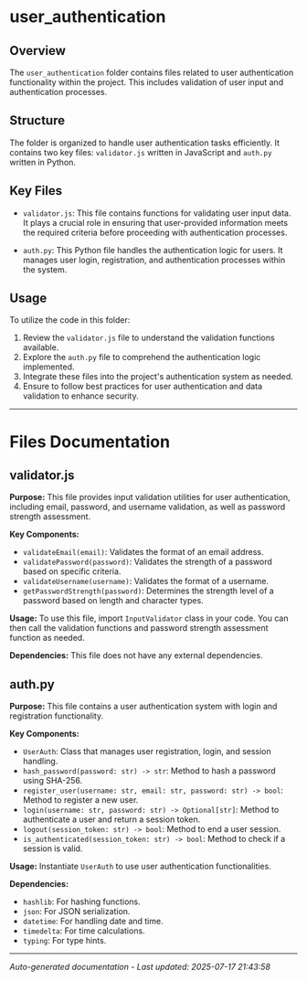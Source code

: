 # user_authentication

## Overview
The `user_authentication` folder contains files related to user authentication functionality within the project. This includes validation of user input and authentication processes.

## Structure
The folder is organized to handle user authentication tasks efficiently. It contains two key files: `validator.js` written in JavaScript and `auth.py` written in Python.

## Key Files
- `validator.js`: This file contains functions for validating user input data. It plays a crucial role in ensuring that user-provided information meets the required criteria before proceeding with authentication processes.
  
- `auth.py`: This Python file handles the authentication logic for users. It manages user login, registration, and authentication processes within the system.

## Usage
To utilize the code in this folder:
1. Review the `validator.js` file to understand the validation functions available.
2. Explore the `auth.py` file to comprehend the authentication logic implemented.
3. Integrate these files into the project's authentication system as needed.
4. Ensure to follow best practices for user authentication and data validation to enhance security.

---

# Files Documentation

## validator.js

**Purpose:** This file provides input validation utilities for user authentication, including email, password, and username validation, as well as password strength assessment.

**Key Components:**
- `validateEmail(email)`: Validates the format of an email address.
- `validatePassword(password)`: Validates the strength of a password based on specific criteria.
- `validateUsername(username)`: Validates the format of a username.
- `getPasswordStrength(password)`: Determines the strength level of a password based on length and character types.

**Usage:** To use this file, import `InputValidator` class in your code. You can then call the validation functions and password strength assessment function as needed.

**Dependencies:** This file does not have any external dependencies.

## auth.py

**Purpose:** This file contains a user authentication system with login and registration functionality.

**Key Components:**
- `UserAuth`: Class that manages user registration, login, and session handling.
- `hash_password(password: str) -> str`: Method to hash a password using SHA-256.
- `register_user(username: str, email: str, password: str) -> bool`: Method to register a new user.
- `login(username: str, password: str) -> Optional[str]`: Method to authenticate a user and return a session token.
- `logout(session_token: str) -> bool`: Method to end a user session.
- `is_authenticated(session_token: str) -> bool`: Method to check if a session is valid.

**Usage:** Instantiate `UserAuth` to use user authentication functionalities.

**Dependencies:**
- `hashlib`: For hashing functions.
- `json`: For JSON serialization.
- `datetime`: For handling date and time.
- `timedelta`: For time calculations.
- `typing`: For type hints.

---
*Auto-generated documentation - Last updated: 2025-07-17 21:43:58*
